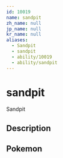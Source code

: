 ```yaml
---
id: 10019
name: sandpit
zh_name: null
jp_name: null
kr_name: null
aliases:
  - Sandpit
  - sandpit
  - ability/10019
  - ability/sandpit
---
```

# sandpit

Sandpit

## Description



## Pokemon



